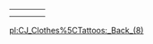 |     |     |     |     |
|-----|-----|-----|-----|
|     |     |     |     |
|     |     |     |

[pl:CJ\_Clothes%5CTattoos:\_Back\_(8)](/pl:CJ_Clothes%5CTattoos:_Back_(8).md "wikilink")
